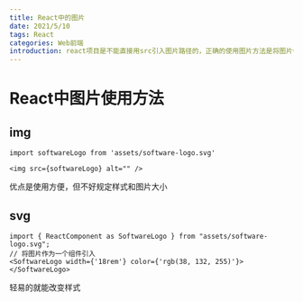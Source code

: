 ```yaml
---
title: React中的图片
date: 2021/5/10
tags: React
categories: Web前端
introduction: react项目是不能直接用src引入图片路径的，正确的使用图片方法是将图片作为组件导入
---
```


# React中图片使用方法

## img

```react
import softwareLogo from 'assets/software-logo.svg'

<img src={softwareLogo} alt="" />
```

优点是使用方便，但不好规定样式和图片大小

## svg

```react
import { ReactComponent as SoftwareLogo } from "assets/software-logo.svg";
// 将图片作为一个组件引入
<SoftwareLogo width={'18rem'} color={'rgb(38, 132, 255)'}></SoftwareLogo>
```

轻易的就能改变样式